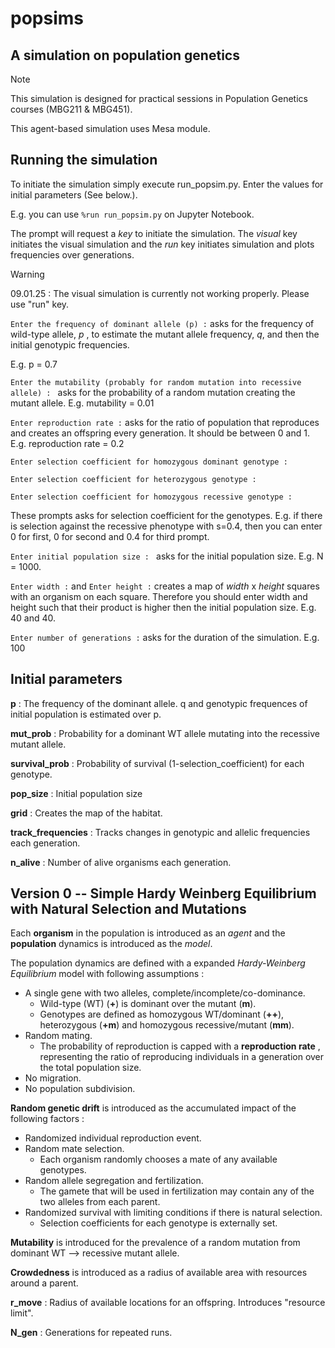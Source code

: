 # popsims
## A simulation on population genetics

>[!NOTE]
>This simulation is designed for practical sessions in Population Genetics courses (MBG211 & MBG451).

This agent-based simulation uses Mesa module.

## Running the simulation ###

To initiate the simulation simply execute run_popsim.py. Enter the values for initial parameters (See below.).

E.g. you can use `%run run_popsim.py` on Jupyter Notebook.

The prompt will request a *key* to initiate the simulation. The *visual* key initiates the visual simulation and the *run* key initiates simulation and plots frequencies over generations.

>[!WARNING]
> 09.01.25 : The visual simulation is currently not working properly. Please use "run" key.

 `Enter the frequency of dominant allele (p) :` asks for the frequency of wild-type allele, *p* , to estimate the mutant allele frequency, *q*, and then the initial genotypic frequencies.

 E.g. p = 0.7

 `Enter the mutability (probably for random mutation into recessive allele) : ` asks for the probability of a random mutation creating the mutant allele.
 E.g. mutability = 0.01

 `Enter reproduction rate :` asks for the ratio of population that reproduces and creates an offspring every generation. It should be between 0 and 1.
 E.g. reproduction rate = 0.2

 `Enter selection coefficient for homozygous dominant genotype :`
 
 `Enter selection coefficient for heterozygous genotype :`

 `Enter selection coefficient for homozygous recessive genotype :`

 These prompts asks for selection coefficient for the genotypes. E.g. if there is selection against the recessive phenotype with s=0.4, then you can enter 0 for first, 0 for second and 0.4 for third prompt.
 
`Enter initial population size : ` asks for the initial population size. E.g. N = 1000.

`Enter width :` and `Enter height :` creates a map of *width* x *height* squares with an organism on each square. Therefore you should enter width and height such that their product is higher then the initial population size. E.g. 40 and 40.

`Enter number of generations :` asks for the duration of the simulation. E.g. 100




## Initial parameters 
**p**                  : The frequency of the dominant allele. q and genotypic frequences of initial population is estimated over p.

**mut_prob**           : Probability for a dominant WT allele mutating into the recessive mutant allele.

**survival_prob**      : Probability of survival (1-selection_coefficient) for each genotype.

**pop_size**           : Initial population size

**grid**               : Creates the map of the habitat.

**track_frequencies**  : Tracks changes in genotypic and allelic frequencies each generation.

**n_alive**            : Number of alive organisms each generation.
## Version 0 -- Simple Hardy Weinberg Equilibrium with Natural Selection and Mutations

Each **organism** in the population is introduced as an *agent* and the **population** dynamics is introduced as the *model*.

The population dynamics are defined with a expanded *Hardy-Weinberg Equilibrium* model with following assumptions :
* A single gene with two alleles, complete/incomplete/co-dominance.
  * Wild-type (WT) (**+**) is dominant over the mutant (**m**).
  * Genotypes are defined as homozygous WT/dominant (**++**), heterozygous (**+m**) and homozygous recessive/mutant (**mm**). 
* Random mating.
  * The probability of reproduction is capped with a **reproduction rate** , representing the ratio of reproducing individuals in a generation over the total population size.
* No migration.
* No population subdivision.

**Random genetic drift** is introduced as the accumulated impact of the following factors :
* Randomized individual reproduction event.
* Random mate selection.
  * Each organism randomly chooses a mate of any available genotypes.
* Random allele segregation and fertilization.
  * The gamete that will be used in fertilization may contain any of the two alleles from each parent.
* Randomized survival with limiting conditions if there is natural selection.
  * Selection coefficients for each genotype is externally set.

**Mutability** is introduced for the prevalence of a random mutation from dominant WT --> recessive mutant allele.

**Crowdedness** is introduced as a radius of available area with resources around a parent.



**r_move**             : Radius of available locations for an offspring. Introduces "resource limit".

**N_gen**              : Generations for repeated runs.
